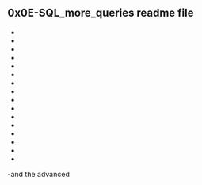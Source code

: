 0x0E-SQL_more_queries readme file
-----------------------------------------------------
-
-
-
-
-
-

-
-
-
-
-
-
-
-
-
-
-and the advanced

